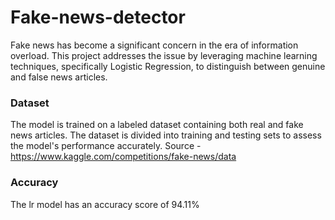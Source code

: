 # Fake-news-detector
Fake news has become a significant concern in the era of information overload. This project addresses the issue by leveraging machine learning techniques, specifically Logistic Regression, to distinguish between genuine and false news articles.
### Dataset
The model is trained on a labeled dataset containing both real and fake news articles. The dataset is divided into training and testing sets to assess the model's performance accurately.
Source - https://www.kaggle.com/competitions/fake-news/data
### Accuracy 
The lr model has an accuracy score of 94.11%
